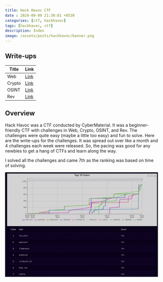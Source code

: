 ```yaml
---
title: Hack Havoc CTF
date : 2024-09-09 21:30:01 +0530
categories: [ctf, hackhavoc]
tags: [hackhavoc, ctf]
description: Index
image: /assets/posts/hackhavoc/banner.png
---
```


## Write-ups

Title | Link
--- | ---
Web | [Link](/posts/hackhavoc-web/)
Crypto | [Link](/posts/hackhavoc-crypto/)
OSINT | [Link](/posts/hackhavoc-osint/)
Rev | [Link](/posts/hackhavoc-rev/)

## Overview

Hack Havoc was a CTF conducted by CyberMaterial. It was a beginner-friendly CTF with challenges in Web, Crypto, OSINT, and Rev. The challenges were quite easy (maybe a little too easy) and fun to solve. Here are the write-ups for the challenges. It was spread out over like a month and 4 challenges each week were released. So, the pacing was good for any newbies to get a hang of CTFs and learn along the way.

I solved all the challenges and came 7th as the ranking was based on time of solving.

![position](/assets/posts/hackhavoc/pos.png)